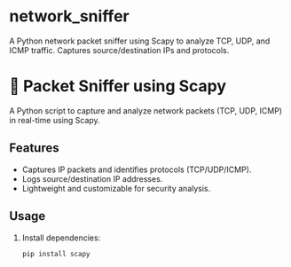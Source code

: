 # network_sniffer
A Python network packet sniffer using Scapy to analyze TCP, UDP, and ICMP traffic. Captures source/destination IPs and protocols.
# 📡 Packet Sniffer using Scapy

A Python script to capture and analyze network packets (TCP, UDP, ICMP) in real-time using Scapy.

## Features
- Captures IP packets and identifies protocols (TCP/UDP/ICMP).
- Logs source/destination IP addresses.
- Lightweight and customizable for security analysis.

## Usage
1. Install dependencies:
   ```bash
   pip install scapy
